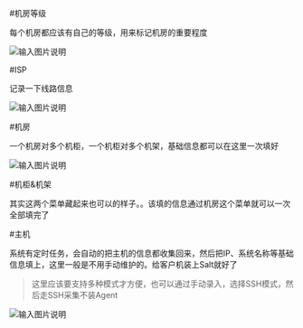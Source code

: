 #机房等级

每个机房都应该有自己的等级，用来标记机房的重要程度

![输入图片说明](https://git.oschina.net/wuwenhao/saltops/blob/master/doc/wiki/img/机房等级.png)

#ISP

记录一下线路信息

![输入图片说明](https://git.oschina.net/wuwenhao/saltops/blob/master/doc/wiki/img/ISP.png)

#机房

一个机房对多个机柜，一个机柜对多个机架，基础信息都可以在这里一次填好

![输入图片说明](https://git.oschina.net/wuwenhao/saltops/blob/master/doc/wiki/img/机房.png)

#机柜&机架

其实这两个菜单藏起来也可以的样子。。该填的信息通过机房这个菜单就可以一次全部填完了

#主机

系统有定时任务，会自动的把主机的信息都收集回来，然后把IP、系统名称等基础信息填上，这里一般是不用手动维护的。给客户机装上Salt就好了

> 这里应该要支持多种模式才方便，也可以通过手动录入，选择SSH模式，然后走SSH采集不装Agent

![输入图片说明](https://git.oschina.net/wuwenhao/saltops/blob/master/doc/wiki/img/主机.png)
